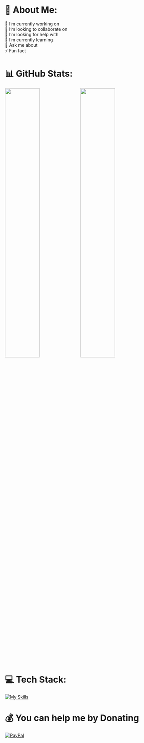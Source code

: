 # 💫 About Me:
🔭 I’m currently working on<br>
👯 I’m looking to collaborate on<br>
🤝 I’m looking for help with<br>
🌱 I’m currently learning<br>
💬 Ask me about<br>
⚡ Fun fact
# 📊 GitHub Stats:
<img align="center" width="47%" src="https://github-README-stats.vercel.app/api?username=Kevin-Vivas&theme=chartreuse-dark" /><ar>
<img align="center" width="47%" src="https://github-README-stats.vercel.app/api/top-langs/?username=Kevin-Vivas&theme=chartreuse-dark&layout=compact&" /><ar>


# 💻 Tech Stack:<br>
[![My Skills](https://skillicons.dev/icons?i=c,py,v,md&theme=light)](https://skillicons.dev)<ar>




# 💰 **You can help me by Donating**
  [![PayPal](https://img.shields.io/badge/PayPal-00457C?style=for-the-badge&logo=paypal&logoColor=white)](https://www.paypal.com/paypalme/Vivas143) 
  






<!--
**Kevin-Vivas/Kevin-Vivas** is a ✨ _special_ ✨ repository because its `README.md` (this file) appears on your GitHub profile.
# 💻 Tech Stack
[![My Skills](https://skillicons.dev/icons?i=c,py,v,md)](https://skillicons.dev)
[![PayPal](https://img.shields.io/badge/PayPal-00457C?style=for-the-badge&logo=paypal&logoColor=white)](https://www.paypal.com/paypalme/Vivas143)

Here are some ideas to get you started:

- 🔭 I’m currently working on ...
- 🌱 I’m currently learning ...
- 👯 I’m looking to collaborate on ...
- 🤔 I’m looking for help with ...
- 💬 Ask me about ...
- 📫 How to reach me: ...
- 😄 Pronouns: ...
- ⚡ Fun fact: ...
-->

